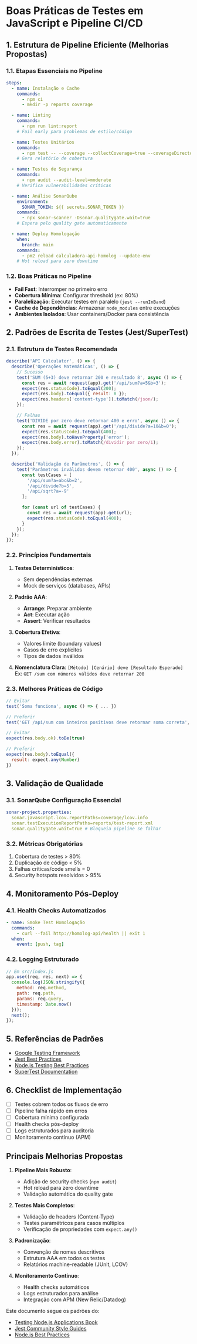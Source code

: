 # Boas Práticas de Testes em JavaScript e Pipeline CI/CD

## 1. Estrutura de Pipeline Eficiente (Melhorias Propostas)

### 1.1. Etapas Essenciais no Pipeline
```yaml
steps:
  - name: Instalação e Cache
    commands:
      - npm ci
      - mkdir -p reports coverage

  - name: Linting
    commands:
      - npm run lint:report
    # Fail early para problemas de estilo/código

  - name: Testes Unitários
    commands:
      - npm test -- --coverage --collectCoverage=true --coverageDirectory=coverage
    # Gera relatório de cobertura

  - name: Testes de Segurança
    commands:
      - npm audit --audit-level=moderate
    # Verifica vulnerabilidades críticas

  - name: Análise SonarQube
    environment:
      SONAR_TOKEN: ${{ secrets.SONAR_TOKEN }}
    commands:
      - npx sonar-scanner -Dsonar.qualitygate.wait=true
    # Espera pelo quality gate automaticamente

  - name: Deploy Homologação
    when:
      branch: main
    commands:
      - pm2 reload calculadora-api-homolog --update-env
    # Hot reload para zero downtime
```

### 1.2. Boas Práticas no Pipeline
- **Fail Fast**: Interromper no primeiro erro
- **Cobertura Mínima**: Configurar threshold (ex: 80%)
- **Paralelização**: Executar testes em paralelo (`jest --runInBand`)
- **Cache de Dependências**: Armazenar `node_modules` entre execuções
- **Ambientes Isolados**: Usar containers/Docker para consistência

## 2. Padrões de Escrita de Testes (Jest/SuperTest)

### 2.1. Estrutura de Testes Recomendada
```javascript
describe('API Calculator', () => {
  describe('Operações Matemáticas', () => {
    // Sucesso
    test('SUM (5+3) deve retornar 200 e resultado 8', async () => {
      const res = await request(app).get('/api/sum?a=5&b=3');
      expect(res.statusCode).toEqual(200);
      expect(res.body).toEqual({ result: 8 });
      expect(res.headers['content-type']).toMatch(/json/);
    });

    // Falhas
    test('DIVIDE por zero deve retornar 400 e erro', async () => {
      const res = await request(app).get('/api/divide?a=10&b=0');
      expect(res.statusCode).toEqual(400);
      expect(res.body).toHaveProperty('error');
      expect(res.body.error).toMatch(/dividir por zero/i);
    });
  });

  describe('Validação de Parâmetros', () => {
    test('Parâmetros inválidos devem retornar 400', async () => {
      const testCases = [
        '/api/sum?a=abc&b=2',
        '/api/divide?b=5',
        '/api/sqrt?a=-9'
      ];

      for (const url of testCases) {
        const res = await request(app).get(url);
        expect(res.statusCode).toEqual(400);
      }
    });
  });
});
```

### 2.2. Princípios Fundamentais
1. **Testes Determinísticos**:
   - Sem dependências externas
   - Mock de serviços (databases, APIs)

2. **Padrão AAA**:
   - **Arrange**: Preparar ambiente
   - **Act**: Executar ação
   - **Assert**: Verificar resultados

3. **Cobertura Efetiva**:
   - Valores limite (boundary values)
   - Casos de erro explícitos
   - Tipos de dados inválidos

4. **Nomenclatura Clara**:
   `[Método] [Cenário] deve [Resultado Esperado]`
   Ex: `GET /sum com números válidos deve retornar 200`

### 2.3. Melhores Práticas de Código
```javascript
// Evitar
test('Soma funciona', async () => { ... })

// Preferir
test('GET /api/sum com inteiros positivos deve retornar soma correta', async () => { ... })

// Evitar
expect(res.body.ok).toBe(true)

// Preferir
expect(res.body).toEqual({
  result: expect.any(Number)
})
```

## 3. Validação de Qualidade

### 3.1. SonarQube Configuração Essencial
```yaml
sonar-project.properties:
  sonar.javascript.lcov.reportPaths=coverage/lcov.info
  sonar.testExecutionReportPaths=reports/test-report.xml
  sonar.qualitygate.wait=true # Bloqueia pipeline se falhar
```

### 3.2. Métricas Obrigatórias
1. Cobertura de testes > 80%
2. Duplicação de código < 5%
3. Falhas críticas/code smells = 0
4. Security hotspots resolvidos > 95%

## 4. Monitoramento Pós-Deploy

### 4.1. Health Checks Automatizados
```yaml
- name: Smoke Test Homologação
  commands:
    - curl --fail http://homolog-api/health || exit 1
  when:
    event: [push, tag]
```

### 4.2. Logging Estruturado
```javascript
// Em src/index.js
app.use((req, res, next) => {
  console.log(JSON.stringify({
    method: req.method,
    path: req.path,
    params: req.query,
    timestamp: Date.now()
  }));
  next();
});
```

## 5. Referências de Padrões
- [Google Testing Framework](https://testing.googleblog.com/)
- [Jest Best Practices](https://jestjs.io/docs/best-practices)
- [Node.js Testing Best Practices](https://github.com/goldbergyoni/nodebestpractices#-testing-and-quality-assurance)
- [SuperTest Documentation](https://www.npmjs.com/package/supertest)

## 6. Checklist de Implementação
- [ ] Testes cobrem todos os fluxos de erro
- [ ] Pipeline falha rápido em erros
- [ ] Cobertura mínima configurada
- [ ] Health checks pós-deploy
- [ ] Logs estruturados para auditoria
- [ ] Monitoramento contínuo (APM)

## Principais Melhorias Propostas

1. **Pipeline Mais Robusto**:
   - Adição de security checks (`npm audit`)
   - Hot reload para zero downtime
   - Validação automática do quality gate

2. **Testes Mais Completos**:
   - Validação de headers (Content-Type)
   - Testes paramétricos para casos múltiplos
   - Verificação de propriedades com `expect.any()`

3. **Padronização**:
   - Convenção de nomes descritivos
   - Estrutura AAA em todos os testes
   - Relatórios machine-readable (JUnit, LCOV)

4. **Monitoramento Contínuo**:
   - Health checks automáticos
   - Logs estruturados para análise
   - Integração com APM (New Relic/Datadog)

Este documento segue os padrões do:
- [Testing Node.js Applications Book](https://www.manning.com/books/testing-nodejs-applications)
- [Jest Community Style Guides](https://github.com/jest-community/jest-extended#usage)
- [Node.js Best Practices](https://github.com/goldbergyoni/nodebestpractices)